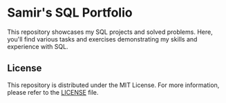 # Samir's SQL Portfolio

This repository showcases my SQL projects and solved problems. Here, you'll find various tasks and exercises demonstrating my skills and experience with SQL.


## License

This repository is distributed under the MIT License. For more information, please refer to the [LICENSE](LICENSE) file.

